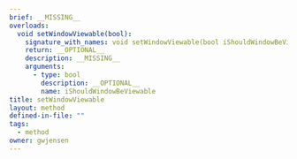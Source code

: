 ```yaml
---
brief: __MISSING__
overloads:
  void setWindowViewable(bool):
    signature_with_names: void setWindowViewable(bool iShouldWindowBeViewable)
    return: __OPTIONAL__
    description: __MISSING__
    arguments:
      - type: bool
        description: __OPTIONAL__
        name: iShouldWindowBeViewable
title: setWindowViewable
layout: method
defined-in-file: ""
tags:
  - method
owner: gwjensen
---
```

